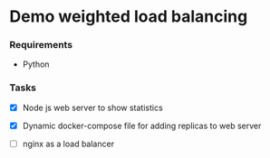 # Demo weighted load balancing

### Requirements

- Python


### Tasks

- [x] Node js web server to show statistics
- [x] Dynamic docker-compose file for adding replicas to web server
- [ ] nginx as a load balancer

